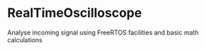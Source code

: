 # RealTimeOscilloscope
Analyse incoming signal using FreeRTOS facilities and basic math calculations
